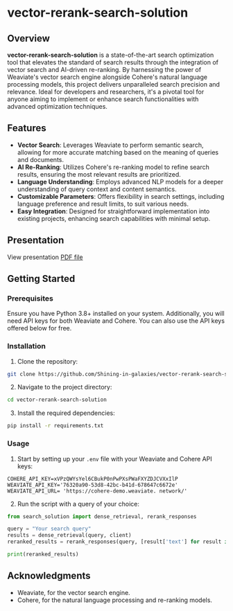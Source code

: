 # vector-rerank-search-solution

## Overview

**vector-rerank-search-solution** is a state-of-the-art search optimization tool that elevates the standard of search results through the integration of vector search and AI-driven re-ranking. By harnessing the power of Weaviate's vector search engine alongside Cohere's natural language processing models, this project delivers unparalleled search precision and relevance. Ideal for developers and researchers, it's a pivotal tool for anyone aiming to implement or enhance search functionalities with advanced optimization techniques.

## Features

- **Vector Search**: Leverages Weaviate to perform semantic search, allowing for more accurate matching based on the meaning of queries and documents.
- **AI Re-Ranking**: Utilizes Cohere's re-ranking model to refine search results, ensuring the most relevant results are prioritized.
- **Language Understanding**: Employs advanced NLP models for a deeper understanding of query context and content semantics.
- **Customizable Parameters**: Offers flexibility in search settings, including language preference and result limits, to suit various needs.
- **Easy Integration**: Designed for straightforward implementation into existing projects, enhancing search capabilities with minimal setup.

## Presentation

View presentation [PDF file](https://drive.google.com/file/d/1Dk1V0GrTdpnxxdWYPRh2tYNfLTCbC69N/view?usp=sharing)

## Getting Started

### Prerequisites

Ensure you have Python 3.8+ installed on your system. Additionally, you will need API keys for both Weaviate and Cohere. You can also use the API keys offered below for free.

### Installation

1. Clone the repository:

```bash
git clone https://github.com/Shining-in-galaxies/vector-rerank-search-solution.git
```

2. Navigate to the project directory:

```bash
cd vector-rerank-search-solution
```

3. Install the required dependencies:

```bash
pip install -r requirements.txt
```

### Usage

1. Start by setting up your `.env` file with your Weaviate and Cohere API keys:

```plaintext
COHERE_API_KEY=xVPzQWYsYel6CBukP0nPwPXsPWaFXYZDJCVXxIlP
WEAVIATE_API_KEY='76320a90-53d8-42bc-b41d-678647c6672e'
WEAVIATE_API_URL= 'https://cohere-demo.weaviate. network/'
```

2. Run the script with a query of your choice:

```python
from search_solution import dense_retrieval, rerank_responses

query = "Your search query"
results = dense_retrieval(query, client)
reranked_results = rerank_responses(query, [result['text'] for result in results])

print(reranked_results)
```

## Acknowledgments

- Weaviate, for the vector search engine.
- Cohere, for the natural language processing and re-ranking models.
